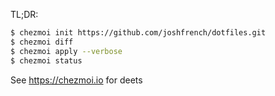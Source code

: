 TL;DR:

```sh
$ chezmoi init https://github.com/joshfrench/dotfiles.git
$ chezmoi diff
$ chezmoi apply --verbose
$ chezmoi status
```

See https://chezmoi.io for deets
